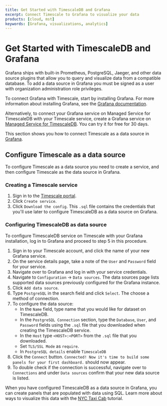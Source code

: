 ```yaml
---
title: Get Started with TimescaleDB and Grafana
excerpt: Connect Timescale to Grafana to visualize your data
products: [cloud, mst]
keywords: [Grafana, visualizations, analytics]
---
```


# Get Started with TimescaleDB and Grafana

Grafana ships with built-in Prometheus, PostgreSQL, Jaeger, and other data
source plugins that allow you to query and visualize data from a compatible
database. To add a data source in Grafana you must be signed as a user with
organization administration role privileges.

To connect Grafana with Timescale, start by installing Grafana. For more
information about installing Grafana, see the
[Grafana documentation][grafana-install].

Alternatively, to connect your Grafana service on Managed Service for
TimescaleDB with your Timescale service, create a Grafana service on [Managed
Service for TimescaleDB][managed-service]. You can try it for free for 30 days.

This section shows you how to connect Timescale as a data source in [Grafana][grafana-homepage].

## Configure Timescale as a data source

To configure Timescale as a data source you need to create a service,
and then configure Timescale as the data source in Grafana.

<Procedure>

### Creating a Timescale service

1.  Sign in to the [Timescale portal][tsc-portal].
1.  Click `Create service`.
1.  Click `Download the config`. This `.sql` file contains the credentials
    that you'll use later to configure TimescaleDB as a data source on Grafana.

</Procedure>

<Procedure>

### Configuring TimescaleDB as data source

To configure TimescaleDB service on Timescale with your Grafana
installation, log in to Grafana and proceed to step 5 in this procedure.

1.  Sign in to your Timescale account, and click the name of
    your new Grafana service.
1.  On the service details page, take a note of the `User` and `Password` field for
    your service.
1.  Navigate over to Grafana and log in with your service credentials.
1.  Navigate to `Configuration` → `Data sources`. The data sources page lists
    supported data sources previously configured for the Grafana instance.
1.  Click `Add data source`.
1. Type `PostgreSQL` in the search field and click `Select`. The choose a method of
    connection.
1.  To configure the data source:
    *   In the `Name` field, type name that you would like for dataset on TimescaleDB.
    *   In the `PostgreSQL Connection` section, type the  `Database`, `User`,
        and `Password` fields using the `.sql` file that you downloaded when
        creating the TimescaleDB service.
    *   In the `Host` type `<HOST>:<PORT>` from the `.sql` file that you downloaded.
    *   Set `TLS/SSL Mode` as `require`.
    *   In `PostgreSQL details` enable `TimescaleDB`
1.  Click the `Connect` button. `Connected! Now it's time to build some panels for your
    first dashboard.` should now appear.
1. To double check if the connection is successful, navigate over to `Connections` and
   under `Data sources` confirm that your new data source is listed.

</Procedure>

When you have configured TimescaleDB as a data source in Grafana, you can create
panels that are populated with data using SQL. Learn more about ways to visualize this 
data with the [NYC Taxi Cab][nyc-taxi] tutorial.

[grafana-homepage]: https://grafana.com/
[tsc-portal]: https://www.timescale.com/
[grafana-install]: https://grafana.com/docs/grafana/latest/installation/
[managed-service]: https://www.timescale.com/mst-signup
[nyc-taxi]: https://docs.timescale.com/tutorials/latest/nyc-taxi-cab/
